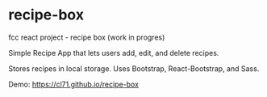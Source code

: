 # recipe-box
fcc react project - recipe box
(work in progres)

Simple Recipe App that lets users add, edit, and delete recipes.

Stores recipes in local storage. Uses Bootstrap, React-Bootstrap, and Sass.

Demo: https://cl71.github.io/recipe-box
